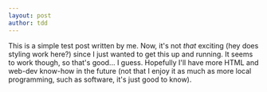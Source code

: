 ```yaml
---
layout: post
author: tdd
---
```

This is a simple test post written by me. Now, it's not *that* exciting (hey does 
styling work here?) since I just wanted to get this up and running. It seems to 
work though, so that's good... I guess. Hopefully I'll have more HTML and web-dev 
know-how in the future (not that I enjoy it as much as more local programming, 
such as software, it's just good to know).
